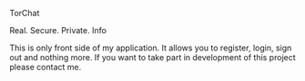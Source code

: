 TorChat

Real. Secure. Private.
Info

This is only front side of my application. It allows you to register, login, sign out and nothing more. If you want to take part in development of this project please contact me. 
